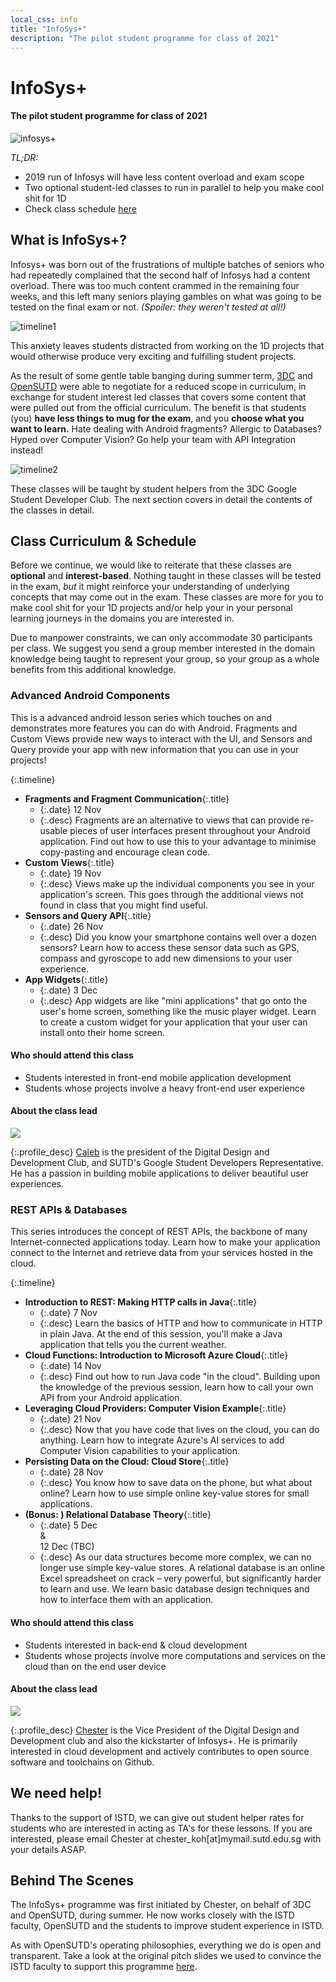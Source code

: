 ```yaml
---
local_css: info
title: "InfoSys+"
description: "The pilot student programme for class of 2021"
---
```

# InfoSys+
#### The pilot student programme for class of 2021

![infosys+](img/infosys+.png)

*TL;DR:*
- 2019 run of Infosys will have less content overload and exam scope
- Two optional student-led classes to run in parallel to help you make cool shit for 1D
- Check class schedule [here](#class-curriculum--schedule)

## What is InfoSys+?

Infosys+ was born out of the frustrations of multiple batches of seniors who had repeatedly complained that the second half of Infosys had a content overload. There was too much content crammed in the remaining four weeks, and this left many seniors playing gambles on what was going to be tested on the final exam or not. _(Spoiler: they weren't tested at all!)_

![timeline1](img/timeline1.png)

This anxiety leaves students distracted from working on the 1D projects that would otherwise produce very exciting and fulfilling student projects.

As the result of some gentle table banging during summer term, [3DC](https://sites.google.com/view/digitaldevs/home) and [OpenSUTD](https://opensutd.org) were able to negotiate for a reduced scope in curriculum, in exchange for student interest led classes that covers some content that were pulled out from the official curriculum. The benefit is that students (you) **have less things to mug for the exam**, and you **choose what you want to learn.** Hate dealing with Android fragments? Allergic to Databases? Hyped over Computer Vision? Go help your team with API Integration instead!

![timeline2](img/timeline2.png)

These classes will be taught by student helpers from the 3DC Google Student Developer Club. The next section covers in detail the contents of the classes in detail.

## Class Curriculum & Schedule

Before we continue, we would like to reiterate that these classes are **optional** and **interest-based**. Nothing taught in these classes will be tested in the exam, _but_ it might reinforce your understanding of underlying concepts that may come out in the exam. These classes are more for you to make cool shit for your 1D projects and/or help your in your personal learning journeys in the domains you are interested in.

Due to manpower constraints, we can only accommodate 30 participants per class. We suggest you send a group member interested in the domain knowledge being taught to represent your group, so your group as a whole benefits from this additional knowledge.

### Advanced Android Components
This is a advanced android lesson series which touches on and demonstrates more features you can do with Android.
Fragments and Custom Views provide new ways to interact with the UI, and Sensors and Query provide your app with new information that you can use in your projects!

{:.timeline}
- __Fragments and Fragment Communication__{:.title}
  - {:.date} 12 Nov
  - {:.desc} Fragments are an alternative to views that can provide re-usable pieces of user interfaces present throughout your Android application. Find out how to use this to your advantage to minimise copy-pasting and encourage clean code.
- __Custom Views__{:.title}
  - {:.date} 19 Nov
  - {:.desc} Views make up the individual components you see in your application's screen. This goes through the additional views not found in class that you might find useful.
- __Sensors and Query API__{:.title}
  - {:.date} 26 Nov
  - {:.desc} Did you know your smartphone contains well over a dozen sensors? Learn how to access these sensor data such as GPS, compass and gyroscope to add new dimensions to your user experience.
- __App Widgets__{:.title}
  - {:.date} 3 Dec
  - {:.desc} App widgets are like "mini applications" that go onto the user's home screen, something like the music player widget. Learn to create a custom widget for your application that your user can install onto their home screen.

#### Who should attend this class
- Students interested in front-end mobile application development
- Students whose projects involve a heavy front-end user experience

#### About the class lead
<div class="profile_img_container"><img class="profile_img" src="img/caleb.jpg"></div>

{:.profile_desc}
[Caleb](https://opensutd.org/#people-caleb) is the president of the Digital Design and Development Club, and SUTD's Google Student Developers Representative. He has a passion in building mobile applications to deliver beautiful user experiences.


### REST APIs & Databases
This series introduces the concept of REST APIs, the backbone of many Internet-connected applications today. Learn how to make your application connect to the Internet and retrieve data from your services hosted in the cloud.

{:.timeline}
- __Introduction to REST: Making HTTP calls in Java__{:.title}
  - {:.date} 7 Nov
  - {:.desc} Learn the basics of HTTP and how to communicate in HTTP in plain Java. At the end of this session, you'll make a Java application that tells you the current weather.
- __Cloud Functions: Introduction to Microsoft Azure Cloud__{:.title}
  - {:.date} 14 Nov
  - {:.desc} Find out how to run Java code "in the cloud". Building upon the knowledge of the previous session, learn how to call your own API from your Android application.
- __Leveraging Cloud Providers: Computer Vision Example__{:.title}
  - {:.date} 21 Nov
  - {:.desc} Now that you have code that lives on the cloud, you can do anything. Learn how to integrate Azure's AI services to add Computer Vision capabilities to your application.
- __Persisting Data on the Cloud: Cloud Store__{:.title}
  - {:.date} 28 Nov
  - {:.desc} You know how to save data on the phone, but what about online? Learn how to use simple online key-value stores for small applications.
- __(Bonus: ) Relational Database Theory__{:.title}
  - {:.date} 5 Dec <br> & <br> 12 Dec (TBC)
  - {:.desc} As our data structures become more complex, we can no longer use simple key-value stores. A relational database is an online Excel spreadsheet on crack – very powerful, but significantly harder to learn and use. We learn basic database design techniques and how to interface them with an application.

#### Who should attend this class
  - Students interested in back-end & cloud development
  - Students whose projects involve more computations and services on the cloud than on the end user device

#### About the class lead
<div class="profile_img_container"><img class="profile_img" src="img/chester.jpg"></div>

{:.profile_desc}
[Chester](https://opensutd.org/#people-chester) is the Vice President of the Digital Design and Development club and also the kickstarter of Infosys+. He is primarily interested in cloud development and actively contributes to open source software and toolchains on Github.

## We need help!
Thanks to the support of ISTD, we can give out student helper rates for students who are interested in acting as TA's for these lessons. If you are interested, please email Chester at chester_koh[at]mymail.sutd.edu.sg with your details ASAP.

## Behind The Scenes
The InfoSys+ programme was first initiated by Chester, on behalf of 3DC and OpenSUTD, during summer. He now works closely with the ISTD faculty, OpenSUTD and the students to improve student experience in ISTD.

As with OpenSUTD's operating philosophies, everything we do is open and transparent. Take a look at the original pitch slides we used to convince the ISTD faculty to support this programme [here](https://sutdapac-my.sharepoint.com/:b:/g/personal/chester_koh_mymail_sutd_edu_sg/EX1ZzjwGb7BGiKljq31JlrUBkQbvrFYw5i3M8_MfmupTbA?e=0HPNcQ).
